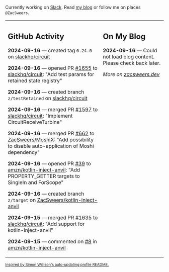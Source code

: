 Currently working on [Slack](https://slack.com/). Read [my blog](https://zacsweers.dev/) or follow me on places `@ZacSweers`.

<table><tr><td valign="top" width="60%">

## GitHub Activity
<!-- githubActivity starts -->
**2024-09-16** — created tag `0.24.0` on [slackhq/circuit](https://github.com/slackhq/circuit)

**2024-09-16** — opened PR [#1655](https://github.com/slackhq/circuit/pull/1655) to [slackhq/circuit](https://github.com/slackhq/circuit): "Add test params for retained state registry"

**2024-09-16** — created branch `z/testRetained` on [slackhq/circuit](https://github.com/slackhq/circuit)

**2024-09-16** — merged PR [#1597](https://github.com/slackhq/circuit/pull/1597) to [slackhq/circuit](https://github.com/slackhq/circuit): "Implement CircuitReceiveTurbine"

**2024-09-16** — merged PR [#662](https://github.com/ZacSweers/MoshiX/pull/662) to [ZacSweers/MoshiX](https://github.com/ZacSweers/MoshiX): "Add possibility to disable auto-application of Moshi dependency"

**2024-09-16** — opened PR [#39](https://github.com/amzn/kotlin-inject-anvil/pull/39) to [amzn/kotlin-inject-anvil](https://github.com/amzn/kotlin-inject-anvil): "Add PROPERTY_GETTER targets to SingleIn and ForScope"

**2024-09-16** — created branch `z/target` on [ZacSweers/kotlin-inject-anvil](https://github.com/ZacSweers/kotlin-inject-anvil)

**2024-09-15** — merged PR [#1635](https://github.com/slackhq/circuit/pull/1635) to [slackhq/circuit](https://github.com/slackhq/circuit): "Add support for kotlin-inject-anvil"

**2024-09-15** — commented on [#8](https://github.com/amzn/kotlin-inject-anvil/issues/8#issuecomment-2351585569) in [amzn/kotlin-inject-anvil](https://github.com/amzn/kotlin-inject-anvil)
<!-- githubActivity ends -->
</td><td valign="top" width="40%">

## On My Blog
<!-- blog starts -->
**2024-09-16** — Could not load blog content. Please check back later.
<!-- blog ends -->
_More on [zacsweers.dev](https://zacsweers.dev/)_
</td></tr></table>

<sub><a href="https://simonwillison.net/2020/Jul/10/self-updating-profile-readme/">Inspired by Simon Willison's auto-updating profile README.</a></sub>